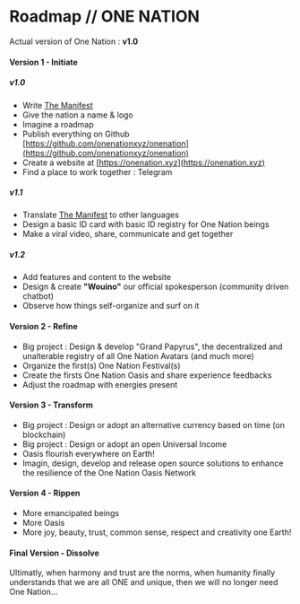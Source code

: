 Roadmap // ONE NATION
=====================

Actual version of One Nation : **v1.0**

#### Version 1 - Initiate

##### v1.0

- Write [The Manifest](./manifest)
- Give the nation a name & logo
- Imagine a roadmap
- Publish everything on Github [https://github.com/onenationxyz/onenation](https://github.com/onenationxyz/onenation)
- Create a website at [https://onenation.xyz](https://onenation.xyz)
- Find a place to work together : Telegram

##### v1.1

- Translate [The Manifest](./manifest) to other languages
- Design a basic ID card with basic ID registry for One Nation beings
- Make a viral video, share, communicate and get together

##### v1.2

- Add features and content to the website 
- Design & create **"Wouino"** our official spokesperson (community driven chatbot)
- Observe how things self-organize and surf on it

#### Version 2 - Refine

- Big project : Design & develop "Grand Papyrus", the decentralized and unalterable registry of all One Nation Avatars (and much more)
- Organize the first(s) One Nation Festival(s)
- Create the firsts One Nation Oasis and share experience feedbacks
- Adjust the roadmap with energies present


#### Version 3 - Transform

- Big project : Design or adopt an alternative currency based on time (on blockchain)
- Big project : Design or adopt an open Universal Income
- Oasis flourish everywhere on Earth!
- Imagin, design, develop and release open source solutions to enhance the resilience of the One Nation Oasis Network


#### Version 4 - Rippen

- More emancipated beings
- More Oasis
- More joy, beauty, trust, common sense, respect and creativity one Earth!


#### Final Version - Dissolve

Ultimatly, when harmony and trust are the norms, when humanity finally understands that we are all ONE and unique, then we will no longer need One Nation...